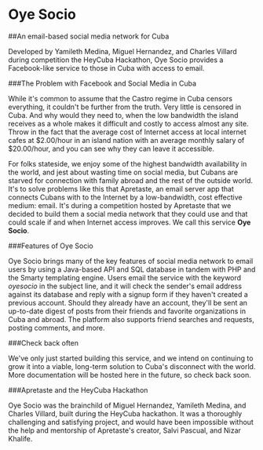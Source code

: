 # Oye Socio
##An email-based social media network for Cuba

Developed by Yamileth Medina, Miguel Hernandez, and Charles Villard during competition the HeyCuba Hackathon, Oye Socio provides a Facebook-like service to those in Cuba with access to email.

###The Problem with Facebook and Social Media in Cuba

While it's common to assume that the Castro regime in Cuba censors everything, it couldn't be further from the truth. Very little is censored in Cuba. And why would they need to, when the low bandwidth the island receives as a whole makes it difficult and costly to access almost any site. Throw in the fact that the average cost of Internet access at local internet cafes at $2.00/hour in an island nation with an average monthly salary of $20.00/hour, and you can see why they can leave it accessible.

For folks stateside, we enjoy some of the highest bandwidth availability in the world, and jest about wasting time on social media, but Cubans are starved for connection with family abroad and the rest of the outside world. It's to solve problems like this that Apretaste, an email server app that connects Cubans with to the Internet by a low-bandwidth, cost effective medium: email. It's during a competition hosted by Apretaste that we decided to build them a social media network that they could use and that could scale if and when Internet access improves. We call this service <b>Oye Socio</b>.

###Features of Oye Socio

Oye Socio brings many of the key features of social media network to email users by using a Java-based API and SQL database in tandem with PHP and the Smarty templating engine. Users email the service with the keyword *oyesocio* in the subject line, and it will check the sender's email address against its database and reply with a signup form if they haven't created a previous account. Should they already have an account, they'll be sent an up-to-date digest of posts from their friends and favorite organizations in Cuba and abroad. The platform also supports friend searches and requests, posting comments, and more.

###Check back often

We've only just started building this service, and we intend on continuing to grow it into a viable, long-term solution to Cuba's disconnect with the world. More documentation will be hosted here in the future, so check back soon.

###Apretaste and the HeyCuba Hackathon

Oye Socio was the brainchild of Miguel Hernandez, Yamileth Medina, and Charles Villard, built during the HeyCuba hackathon. It was a thoroughly challenging and satisfying project, and would have been impossible without the help and mentorship of Apretaste's creator, Salvi Pascual, and Nizar Khalife.


